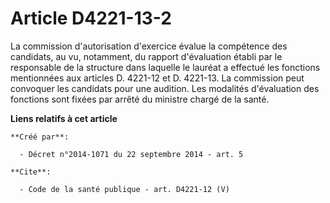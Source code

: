 # Article D4221-13-2

La commission d'autorisation d'exercice évalue la compétence des candidats, au vu, notamment, du rapport d'évaluation établi
par le responsable de la structure dans laquelle le lauréat a effectué les fonctions mentionnées aux articles D. 4221-12 et
D. 4221-13. La commission peut convoquer les candidats pour une audition. Les modalités d'évaluation des fonctions sont
fixées par arrêté du ministre chargé de la santé.

**Liens relatifs à cet article**

	**Créé par**:

	  - Décret n°2014-1071 du 22 septembre 2014 - art. 5

	**Cite**:

	  - Code de la santé publique - art. D4221-12 (V)
